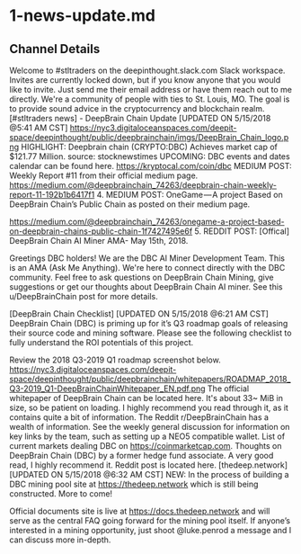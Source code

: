 # 1-news-update.md

Channel Details
-----
Welcome to #stltraders on the deepinthought.slack.com Slack workspace.
Invites are currently locked down, but if you know anyone that you would like to invite. Just send me their email address or have them reach out to me directly.
We're a community of people with ties to St. Louis, MO. The goal is to provide sound advice in the cryptocurrency and blockchain realm.
[#stltraders news] - DeepBrain Chain Update
[UPDATED ON 5/15/2018 @5:41 AM CST]
https://nyc3.digitaloceanspaces.com/deepit-space/deepinthought/public/deepbrainchain/imgs/DeepBrain_Chain_logo.png
HIGHLIGHT: Deepbrain chain (CRYPTO:DBC) Achieves market cap of $121.77 Million. source: stocknewstimes
UPCOMING: DBC events and dates calendar can be found here.
https://kryptocal.com/coin/dbc
MEDIUM POST: Weekly Report #11 from their official medium page.
https://medium.com/@deepbrainchain_74263/deepbrain-chain-weekly-report-11-192b1b6417f1
4. MEDIUM POST: OneGame — A project Based on DeepBrain Chain’s Public Chain as posted on their medium page.

https://medium.com/@deepbrainchain_74263/onegame-a-project-based-on-deepbrain-chains-public-chain-1f7427495e6f
5. REDDIT POST: [Offical] DeepBrain Chain AI Miner AMA- May 15th, 2018.

Greetings DBC holders! We are the DBC AI Miner Development Team. This is   an AMA (Ask Me Anything). We're here to connect directly with the DBC   community.  Feel free to ask questions on DeepBrain Chain Mining, give   suggestions or get our thoughts about DeepBrain Chain AI miner.
See this u/DeepBrainChain post for more details.

[DeepBrain Chain Checklist]
[UPDATED ON 5/15/2018 @6:21 AM CST]
DeepBrain Chain (DBC) is priming up for it’s Q3 roadmap goals of releasing their source code and mining software. Please see the following checklist to fully understand the ROI potentials of this project.

Review the 2018 Q3-2019 Q1 roadmap screenshot below.
https://nyc3.digitaloceanspaces.com/deepit-space/deepinthought/public/deepbrainchain/whitepapers/ROADMAP_2018_Q3-2019_Q1-DeepBrainChainWhitepaper_EN.pdf.png
The official whitepaper of DeepBrain Chain can be located here. It's about 33~ MiB in size, so be patient on loading. I highly recommend you read through it, as it contains quite a bit of information.
The Reddit r/DeepBrainChain has a wealth of information. See the weekly general discussion for information on key links by the team, such as setting up a NEO5 compatible wallet.
List of current markets dealing DBC on https://coinmarketcap.com.
Thoughts on DeepBrain Chain (DBC) by a former hedge fund associate. A very good read, I highly recommend it. Reddit post is located here.
[thedeep.network]
[UPDATED ON 5/15/2018 @6:32 AM CST]
NEW: In the process of building a DBC mining pool site at https://thedeep.network which is still being constructed. More to come!

Official documents site is live at https://docs.thedeep.network and will serve as the central FAQ going forward for the mining pool itself.
If anyone’s interested in a mining opportunity, just shoot @luke.penrod a message and I can discuss more in-depth.
